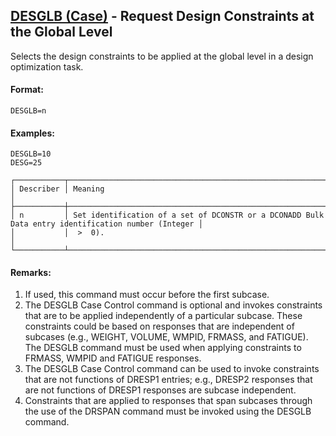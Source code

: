 ## [DESGLB (Case)](https://help.hexagonmi.com/bundle/MSC_Nastran_2022.4/page/Nastran_Combined_Book/qrg/casecontrol4a/TOC.DESGLB.Case.xhtml) - Request Design Constraints at the Global Level

Selects the design constraints to be applied at the global level in a design optimization task.

#### Format:

```nastran
DESGLB=n
```

#### Examples:

```nastran
DESGLB=10
DESG=25
```

```text
┌───────────┬────────────────────────────────────────────────────────────────────────────────────────────────────┐
│ Describer │ Meaning                                                                                            │
├───────────┼────────────────────────────────────────────────────────────────────────────────────────────────────┤
│ n         │ Set identification of a set of DCONSTR or a DCONADD Bulk Data entry identification number (Integer │
│           │  >  0).                                                                                            │
└───────────┴────────────────────────────────────────────────────────────────────────────────────────────────────┘
```

#### Remarks:

1. If used, this command must occur before the first subcase.
2. The DESGLB Case Control command is optional and invokes constraints that are to be applied independently of a particular subcase. These constraints could be based on responses that are independent of subcases (e.g., WEIGHT, VOLUME, WMPID, FRMASS, and FATIGUE). The DESGLB command must be used when applying constraints to FRMASS, WMPID and FATIGUE responses.
3. The DESGLB Case Control command can be used to invoke constraints that are not functions of DRESP1 entries; e.g., DRESP2 responses that are not functions of DRESP1 responses are subcase independent.
4. Constraints that are applied to responses that span subcases through the use of the DRSPAN command must be invoked using the DESGLB command.
